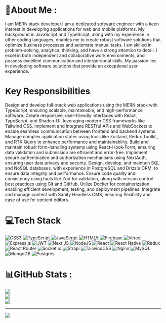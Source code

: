 # 💫About Me :
i am MERN stack developer.I am a dedicated software engineer with a keen interest in developing applications for web and mobile platforms. My background in JavaScript and TypeScript, along with my experience in other coding languages, enables me to create robust software solutions that optimize business processes and automate manual tasks. I am skilled in problem-solving, analytical thinking, and have a strong attention to detail. I excel in both independent and collaborative work environments, and possess excellent communication and interpersonal skills. My passion lies in developing software solutions that provide an exceptional user experience.
# Key Responsibilities
Design and develop full-stack web applications using the MERN stack with
TypeScript, ensuring scalable, maintainable, and high-performance software.
Create responsive, user-friendly interfaces with React, TypeScript, and Shadcn-UI,
leveraging modern CSS frameworks like Tailwind CSS.
Implement and integrate RESTful APIs and WebSockets to enable seamless
communication between frontend and backend systems.
Manage complex application states using tools like Zustand, Redux Toolkit, and RTK
Query to enhance performance and maintainability.
Build and maintain robust form-handling systems using React-Hook-Form, ensuring
data validation and submission are efficient and error-free.
Implement secure authentication and authorization mechanisms using NextAuth,
ensuring user data privacy and security.
Design, develop, and maintain SQL and NoSQL databases, with experience in
PostgreSQL and Drizzle ORM, to ensure data integrity and performance.
Ensure code quality and consistency using tools like Zod for validation, along with
version control best practices using Git and GitHub.
Utilize Docker for containerization, enabling efficient development, testing, and
deployment pipelines.
Integrate and manage content with Sanity Headless CMS, ensuring flexibility and
ease of use for content editors.
# 💻Tech Stack
![CSS3](https://img.shields.io/badge/css3-%231572B6.svg?style=for-the-badge&logo=css3&logoColor=white) ![TypeScript](https://img.shields.io/badge/typescript-%23007ACC.svg?style=for-the-badge&logo=typescript&logoColor=white) ![JavaScript](https://img.shields.io/badge/javascript-%23323330.svg?style=for-the-badge&logo=javascript&logoColor=%23F7DF1E) ![HTML5](https://img.shields.io/badge/html5-%23E34F26.svg?style=for-the-badge&logo=html5&logoColor=white) ![Firebase](https://img.shields.io/badge/firebase-%23039BE5.svg?style=for-the-badge&logo=firebase) ![Vercel](https://img.shields.io/badge/vercel-%23000000.svg?style=for-the-badge&logo=vercel&logoColor=white) ![Express.js](https://img.shields.io/badge/express.js-%23404d59.svg?style=for-the-badge&logo=express&logoColor=%2361DAFB) ![JWT](https://img.shields.io/badge/JWT-black?style=for-the-badge&logo=JSON%20web%20tokens) ![Next JS](https://img.shields.io/badge/Next-black?style=for-the-badge&logo=next.js&logoColor=white) ![NodeJS](https://img.shields.io/badge/node.js-6DA55F?style=for-the-badge&logo=node.js&logoColor=white) ![React](https://img.shields.io/badge/react-%2320232a.svg?style=for-the-badge&logo=react&logoColor=%2361DAFB) ![React Native](https://img.shields.io/badge/react_native-%2320232a.svg?style=for-the-badge&logo=react&logoColor=%2361DAFB) ![Redux](https://img.shields.io/badge/redux-%23593d88.svg?style=for-the-badge&logo=redux&logoColor=white) ![React Router](https://img.shields.io/badge/React_Router-CA4245?style=for-the-badge&logo=react-router&logoColor=white) ![Socket.io](https://img.shields.io/badge/Socket.io-black?style=for-the-badge&logo=socket.io&badgeColor=010101) ![Strapi](https://img.shields.io/badge/strapi-%232E7EEA.svg?style=for-the-badge&logo=strapi&logoColor=white) ![TailwindCSS](https://img.shields.io/badge/tailwindcss-%2338B2AC.svg?style=for-the-badge&logo=tailwind-css&logoColor=white) ![Nginx](https://img.shields.io/badge/nginx-%23009639.svg?style=for-the-badge&logo=nginx&logoColor=white) ![MySQL](https://img.shields.io/badge/mysql-%2300f.svg?style=for-the-badge&logo=mysql&logoColor=white) ![MongoDB](https://img.shields.io/badge/MongoDB-%234ea94b.svg?style=for-the-badge&logo=mongodb&logoColor=white) ![Postgres](https://img.shields.io/badge/postgres-%23316192.svg?style=for-the-badge&logo=postgresql&logoColor=white)
# 📊GitHub Stats :
![](https://github-readme-stats.vercel.app/api?username=hasham0&theme=dark&hide_border=false&include_all_commits=true&count_private=true)<br/>
![](https://github-readme-streak-stats.herokuapp.com/?user=hasham0&theme=dark&hide_border=false)<br/>
![](https://github-readme-stats.vercel.app/api/top-langs/?username=hasham0&theme=dark&hide_border=false&include_all_commits=true&count_private=true&layout=compact)

---
[![](https://visitcount.itsvg.in/api?id=hasham0&icon=0&color=0)](https://visitcount.itsvg.in)
